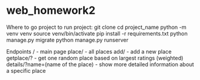 # web_homework2
Where to go project
to run project:
git clone 
cd project_name
python -m venv venv
source venv/bin/activate 
pip install -r requirements.txt
python manage.py migrate
python manage.py runserver

Endpoints
/ - main page
place/ - all places
add/ - add a new place
getplace/? - get one random place based on largest ratings (weighted)
details/?name=(name of the place) - show more detailed information about a specific place

